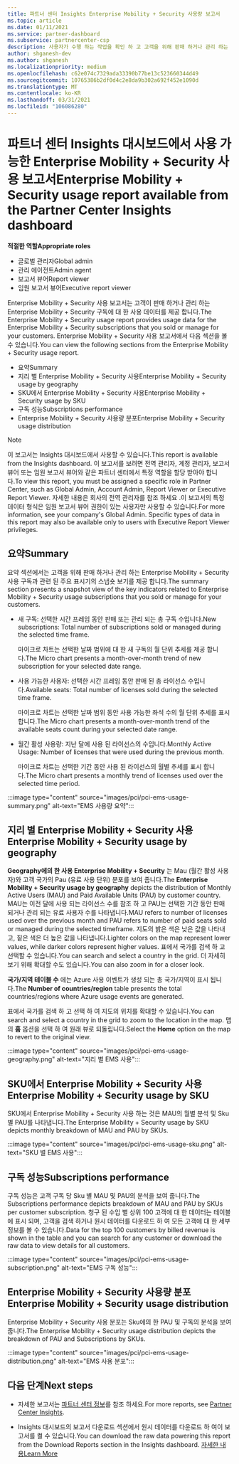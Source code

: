 ```yaml
---
title: 파트너 센터 Insights Enterprise Mobility + Security 사용량 보고서
ms.topic: article
ms.date: 01/11/2021
ms.service: partner-dashboard
ms.subservice: partnercenter-csp
description: 사용자가 수행 하는 작업을 확인 하 고 고객을 위해 판매 하거나 관리 하는 Enterprise Mobility + Security 구독의 사용과 관련 하 여 개선할 수 있는 위치를 확인 합니다.
author: shganesh-dev
ms.author: shganesh
ms.localizationpriority: medium
ms.openlocfilehash: c62e074c7329ada33390b77be13c523660344d49
ms.sourcegitcommit: 10765386b2df0d4c2e8da9b302a692f452e1090d
ms.translationtype: MT
ms.contentlocale: ko-KR
ms.lasthandoff: 03/31/2021
ms.locfileid: "106086280"
---
```

# <a name="enterprise-mobility--security-usage-report-available-from-the-partner-center-insights-dashboard"></a><span data-ttu-id="b4e54-103">파트너 센터 Insights 대시보드에서 사용 가능한 Enterprise Mobility + Security 사용 보고서</span><span class="sxs-lookup"><span data-stu-id="b4e54-103">Enterprise Mobility + Security usage report available from the Partner Center Insights dashboard</span></span>

<span data-ttu-id="b4e54-104">**적절한 역할**</span><span class="sxs-lookup"><span data-stu-id="b4e54-104">**Appropriate roles**</span></span>

- <span data-ttu-id="b4e54-105">글로벌 관리자</span><span class="sxs-lookup"><span data-stu-id="b4e54-105">Global admin</span></span>
- <span data-ttu-id="b4e54-106">관리 에이전트</span><span class="sxs-lookup"><span data-stu-id="b4e54-106">Admin agent</span></span>
- <span data-ttu-id="b4e54-107">보고서 뷰어</span><span class="sxs-lookup"><span data-stu-id="b4e54-107">Report viewer</span></span>
- <span data-ttu-id="b4e54-108">임원 보고서 뷰어</span><span class="sxs-lookup"><span data-stu-id="b4e54-108">Executive report viewer</span></span>

<span data-ttu-id="b4e54-109">Enterprise Mobility + Security 사용 보고서는 고객이 판매 하거나 관리 하는 Enterprise Mobility + Security 구독에 대 한 사용 데이터를 제공 합니다.</span><span class="sxs-lookup"><span data-stu-id="b4e54-109">The Enterprise Mobility + Security usage report provides usage data for the Enterprise Mobility + Security subscriptions that you sold or manage for your customers.</span></span> <span data-ttu-id="b4e54-110">Enterprise Mobility + Security 사용 보고서에서 다음 섹션을 볼 수 있습니다.</span><span class="sxs-lookup"><span data-stu-id="b4e54-110">You can view the following sections from the Enterprise Mobility + Security usage report.</span></span>

- <span data-ttu-id="b4e54-111">요약</span><span class="sxs-lookup"><span data-stu-id="b4e54-111">Summary</span></span>
- <span data-ttu-id="b4e54-112">지리 별 Enterprise Mobility + Security 사용</span><span class="sxs-lookup"><span data-stu-id="b4e54-112">Enterprise Mobility + Security usage by geography</span></span>
- <span data-ttu-id="b4e54-113">SKU에서 Enterprise Mobility + Security 사용</span><span class="sxs-lookup"><span data-stu-id="b4e54-113">Enterprise Mobility + Security usage by SKU</span></span>
- <span data-ttu-id="b4e54-114">구독 성능</span><span class="sxs-lookup"><span data-stu-id="b4e54-114">Subscriptions performance</span></span>
- <span data-ttu-id="b4e54-115">Enterprise Mobility + Security 사용량 분포</span><span class="sxs-lookup"><span data-stu-id="b4e54-115">Enterprise Mobility + Security usage distribution</span></span>

 > [!NOTE]
 > <span data-ttu-id="b4e54-116">이 보고서는 Insights 대시보드에서 사용할 수 있습니다.</span><span class="sxs-lookup"><span data-stu-id="b4e54-116">This report is available from the Insights dashboard.</span></span> <span data-ttu-id="b4e54-117">이 보고서를 보려면 전역 관리자, 계정 관리자, 보고서 뷰어 또는 임원 보고서 뷰어와 같은 파트너 센터에서 특정 역할을 할당 받아야 합니다.</span><span class="sxs-lookup"><span data-stu-id="b4e54-117">To view this report, you must be assigned a specific role in Partner Center, such as Global Admin, Account Admin, Report Viewer or Executive Report Viewer.</span></span> <span data-ttu-id="b4e54-118">자세한 내용은 회사의 전역 관리자를 참조 하세요 .이 보고서의 특정 데이터 형식은 임원 보고서 뷰어 권한이 있는 사용자만 사용할 수 있습니다.</span><span class="sxs-lookup"><span data-stu-id="b4e54-118">For more information, see your company's Global Admin. Specific types of data in this report may also be available only to users with Executive Report Viewer privileges.</span></span>

## <a name="summary"></a><span data-ttu-id="b4e54-119">요약</span><span class="sxs-lookup"><span data-stu-id="b4e54-119">Summary</span></span>

<span data-ttu-id="b4e54-120">요약 섹션에서는 고객을 위해 판매 하거나 관리 하는 Enterprise Mobility + Security 사용 구독과 관련 된 주요 표시기의 스냅숏 보기를 제공 합니다.</span><span class="sxs-lookup"><span data-stu-id="b4e54-120">The summary section presents a snapshot view of the key indicators related to Enterprise Mobility + Security usage subscriptions that you sold or manage for your customers.</span></span> 

- <span data-ttu-id="b4e54-121">새 구독: 선택한 시간 프레임 동안 판매 또는 관리 되는 총 구독 수입니다.</span><span class="sxs-lookup"><span data-stu-id="b4e54-121">New subscriptions: Total number of subscriptions sold or managed during the selected time frame.</span></span>

   <span data-ttu-id="b4e54-122">마이크로 차트는 선택한 날짜 범위에 대 한 새 구독의 월 단위 추세를 제공 합니다.</span><span class="sxs-lookup"><span data-stu-id="b4e54-122">The Micro chart presents a month-over-month trend of new subscription for your selected date range.</span></span>

- <span data-ttu-id="b4e54-123">사용 가능한 사용자: 선택한 시간 프레임 동안 판매 된 총 라이선스 수입니다.</span><span class="sxs-lookup"><span data-stu-id="b4e54-123">Available seats: Total number of licenses sold during the selected time frame.</span></span>

   <span data-ttu-id="b4e54-124">마이크로 차트는 선택한 날짜 범위 동안 사용 가능한 좌석 수의 월 단위 추세를 표시 합니다.</span><span class="sxs-lookup"><span data-stu-id="b4e54-124">The Micro chart presents a month-over-month trend of the available seats count during your selected date range.</span></span>

- <span data-ttu-id="b4e54-125">월간 활성 사용량: 지난 달에 사용 된 라이선스의 수입니다.</span><span class="sxs-lookup"><span data-stu-id="b4e54-125">Monthly Active Usage: Number of licenses that were used during the previous month.</span></span>

   <span data-ttu-id="b4e54-126">마이크로 차트는 선택한 기간 동안 사용 된 라이선스의 월별 추세를 표시 합니다.</span><span class="sxs-lookup"><span data-stu-id="b4e54-126">The Micro chart presents a monthly trend of licenses used over the selected time period.</span></span>

:::image type="content" source="images/pci/pci-ems-usage-summary.png" alt-text="EMS 사용량 요약":::

## <a name="enterprise-mobility--security-usage-by-geography"></a><span data-ttu-id="b4e54-128">지리 별 Enterprise Mobility + Security 사용</span><span class="sxs-lookup"><span data-stu-id="b4e54-128">Enterprise Mobility + Security usage by geography</span></span>

<span data-ttu-id="b4e54-129">**Geography에의 한 사용 Enterprise Mobility + Security** 는 Mau (월간 활성 사용자)와 고객 국가의 Pau (유료 사용 단위) 분포를 보여 줍니다.</span><span class="sxs-lookup"><span data-stu-id="b4e54-129">The **Enterprise Mobility + Security usage by geography** depicts the distribution of Monthly Active Users (MAU) and Paid Available Units (PAU) by customer country.</span></span> <span data-ttu-id="b4e54-130">MAU는 이전 달에 사용 되는 라이선스 수를 참조 하 고 PAU는 선택한 기간 동안 판매 되거나 관리 되는 유료 사용자 수를 나타냅니다.</span><span class="sxs-lookup"><span data-stu-id="b4e54-130">MAU refers to number of licenses used over the previous month and PAU refers to number of paid seats sold or managed during the selected timeframe.</span></span> <span data-ttu-id="b4e54-131">지도의 밝은 색은 낮은 값을 나타내고, 짙은 색은 더 높은 값을 나타냅니다.</span><span class="sxs-lookup"><span data-stu-id="b4e54-131">Lighter colors on the map represent lower values, while darker colors represent higher values.</span></span> <span data-ttu-id="b4e54-132">표에서 국가를 검색 하 고 선택할 수 있습니다.</span><span class="sxs-lookup"><span data-stu-id="b4e54-132">You can search and select a country in the grid.</span></span> <span data-ttu-id="b4e54-133">더 자세히 보기 위해 확대할 수도 있습니다.</span><span class="sxs-lookup"><span data-stu-id="b4e54-133">You can also zoom in for a closer look.</span></span>

<span data-ttu-id="b4e54-134">**국가/지역 테이블 수** 에는 Azure 사용 이벤트가 생성 되는 총 국가/지역이 표시 됩니다.</span><span class="sxs-lookup"><span data-stu-id="b4e54-134">The **Number of countries/region** table presents the total countries/regions where Azure usage events are generated.</span></span>

<span data-ttu-id="b4e54-135">표에서 국가를 검색 하 고 선택 하 여 지도의 위치를 확대할 수 있습니다.</span><span class="sxs-lookup"><span data-stu-id="b4e54-135">You can search and select a country in the grid to zoom to the location in the map.</span></span> <span data-ttu-id="b4e54-136">맵의 **홈** 옵션을 선택 하 여 원래 뷰로 되돌립니다.</span><span class="sxs-lookup"><span data-stu-id="b4e54-136">Select the **Home** option on the map to revert to the original view.</span></span>

:::image type="content" source="images/pci/pci-ems-usage-geography.png" alt-text="지리 별 EMS 사용":::

## <a name="enterprise-mobility--security-usage-by-sku"></a><span data-ttu-id="b4e54-138">SKU에서 Enterprise Mobility + Security 사용</span><span class="sxs-lookup"><span data-stu-id="b4e54-138">Enterprise Mobility + Security usage by SKU</span></span>

<span data-ttu-id="b4e54-139">SKU에서 Enterprise Mobility + Security 사용 하는 것은 MAU의 월별 분석 및 Sku 별 PAU를 나타냅니다.</span><span class="sxs-lookup"><span data-stu-id="b4e54-139">The Enterprise Mobility + Security usage by SKU depicts monthly breakdown of MAU and PAU by SKUs.</span></span>

:::image type="content" source="images/pci/pci-ems-usage-sku.png" alt-text="SKU 별 EMS 사용":::

## <a name="subscriptions-performance"></a><span data-ttu-id="b4e54-141">구독 성능</span><span class="sxs-lookup"><span data-stu-id="b4e54-141">Subscriptions performance</span></span>

<span data-ttu-id="b4e54-142">구독 성능은 고객 구독 당 Sku 별 MAU 및 PAU의 분석을 보여 줍니다.</span><span class="sxs-lookup"><span data-stu-id="b4e54-142">The Subscriptions performance depicts breakdown of MAU and PAU by SKUs per customer subscription.</span></span> <span data-ttu-id="b4e54-143">청구 된 수입 별 상위 100 고객에 대 한 데이터는 테이블에 표시 되며, 고객을 검색 하거나 원시 데이터를 다운로드 하 여 모든 고객에 대 한 세부 정보를 볼 수 있습니다.</span><span class="sxs-lookup"><span data-stu-id="b4e54-143">Data for the top 100 customers by billed revenue is shown in the table and you can search for any customer or download the raw data to view details for all customers.</span></span>

:::image type="content" source="images/pci/pci-ems-usage-subscription.png" alt-text="EMS 구독 성능":::

## <a name="enterprise-mobility--security-usage-distribution"></a><span data-ttu-id="b4e54-145">Enterprise Mobility + Security 사용량 분포</span><span class="sxs-lookup"><span data-stu-id="b4e54-145">Enterprise Mobility + Security usage distribution</span></span>

<span data-ttu-id="b4e54-146">Enterprise Mobility + Security 사용 분포는 Sku에의 한 PAU 및 구독의 분석을 보여 줍니다.</span><span class="sxs-lookup"><span data-stu-id="b4e54-146">The Enterprise Mobility + Security usage distribution depicts the breakdown of PAU and Subscriptions by SKUs.</span></span>

:::image type="content" source="images/pci/pci-ems-usage-distribution.png" alt-text="EMS 사용 분포":::

## <a name="next-steps"></a><span data-ttu-id="b4e54-148">다음 단계</span><span class="sxs-lookup"><span data-stu-id="b4e54-148">Next steps</span></span>

- <span data-ttu-id="b4e54-149">자세한 보고서는 [파트너 센터 정보](partner-center-insights.md)를 참조 하세요.</span><span class="sxs-lookup"><span data-stu-id="b4e54-149">For more reports, see [Partner Center Insights](partner-center-insights.md).</span></span>

- <span data-ttu-id="b4e54-150">Insights 대시보드의 보고서 다운로드 섹션에서 원시 데이터를 다운로드 하 여이 보고서를 켤 수 있습니다.</span><span class="sxs-lookup"><span data-stu-id="b4e54-150">You can download the raw data powering this report from the Download Reports section in the Insights dashboard.</span></span> [<span data-ttu-id="b4e54-151">자세한 내용</span><span class="sxs-lookup"><span data-stu-id="b4e54-151">Learn More</span></span>](pci-download-reports.md) 
